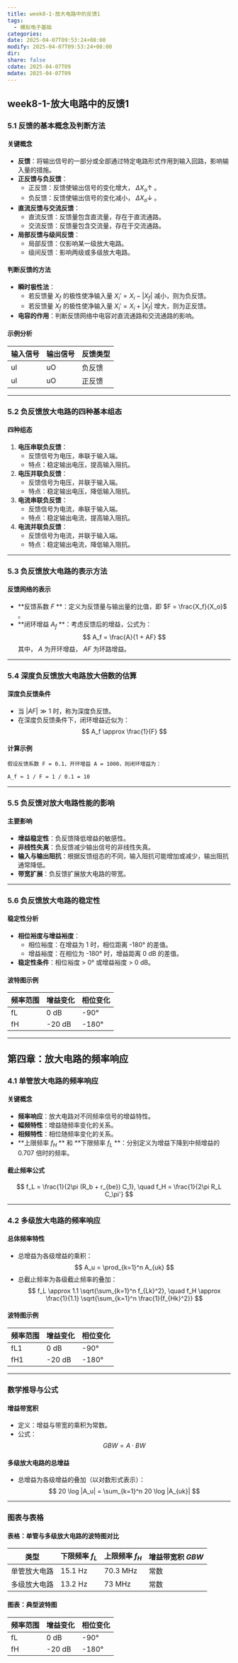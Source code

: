 ```yaml
---
title: week8-1-放大电路中的反馈1
tags:
  - 模拟电子基础
categories: 
date: 2025-04-07T09:53:24+08:00
modify: 2025-04-07T09:53:24+08:00
dir: 
share: false
cdate: 2025-04-07T09
mdate: 2025-04-07T09
---
```

##  week8-1-放大电路中的反馈1


### 5.1 反馈的基本概念及判断方法

#### 关键概念
- **反馈**：将输出信号的一部分或全部通过特定电路形式作用到输入回路，影响输入量的措施。
- **正反馈与负反馈**：
  - 正反馈：反馈使输出信号的变化增大， $\Delta X_o \uparrow$ 。
  - 负反馈：反馈使输出信号的变化减小， $\Delta X_o \downarrow$ 。
- **直流反馈与交流反馈**：
  - 直流反馈：反馈量包含直流量，存在于直流通路。
  - 交流反馈：反馈量包含交流量，存在于交流通路。
- **局部反馈与级间反馈**：
  - 局部反馈：仅影响某一级放大电路。
  - 级间反馈：影响两级或多级放大电路。

#### 判断反馈的方法
- **瞬时极性法**：
  - 若反馈量 $X_f$ 的极性使净输入量 $X_i' = X_i - |X_f|$ 减小，则为负反馈。
  - 若反馈量 $X_f$ 的极性使净输入量 $X_i' = X_i + |X_f|$ 增大，则为正反馈。
- **电容的作用**：判断反馈网络中电容对直流通路和交流通路的影响。

#### 示例分析

| 输入信号 | 输出信号 | 反馈类型   |
|----------|----------|------------|
| uI       | uO       | 负反馈     |
| uI       | uO       | 正反馈     |


---

### 5.2 负反馈放大电路的四种基本组态

#### 四种组态
1. **电压串联负反馈**：
   - 反馈信号为电压，串联于输入端。
   - 特点：稳定输出电压，提高输入阻抗。
2. **电压并联负反馈**：
   - 反馈信号为电压，并联于输入端。
   - 特点：稳定输出电压，降低输入阻抗。
3. **电流串联负反馈**：
   - 反馈信号为电流，串联于输入端。
   - 特点：稳定输出电流，提高输入阻抗。
4. **电流并联负反馈**：
   - 反馈信号为电流，并联于输入端。
   - 特点：稳定输出电流，降低输入阻抗。

---

### 5.3 负反馈放大电路的表示方法

#### 反馈网络的表示
- **反馈系数 $F$ **：定义为反馈量与输出量的比值，即 $F = \frac{X_f}{X_o}$ 。
- **闭环增益 $A_f$ **：考虑反馈后的增益，公式为：
  $$
  A_f = \frac{A}{1 + AF}
  $$
  其中， $A$ 为开环增益， $AF$ 为环路增益。

---

### 5.4 深度负反馈放大电路放大倍数的估算

#### 深度负反馈条件
- 当 $|AF| \gg 1$ 时，称为深度负反馈。
- 在深度负反馈条件下，闭环增益近似为：
  $$
  A_f \approx \frac{1}{F}
  $$

#### 计算示例
```markdown
假设反馈系数 F = 0.1，开环增益 A = 1000，则闭环增益为：

A_f ≈ 1 / F = 1 / 0.1 = 10
```

---

### 5.5 负反馈对放大电路性能的影响

#### 主要影响
- **增益稳定性**：负反馈降低增益的敏感性。
- **非线性失真**：负反馈减少输出信号的非线性失真。
- **输入与输出阻抗**：根据反馈组态的不同，输入阻抗可能增加或减少，输出阻抗通常降低。
- **带宽扩展**：负反馈扩展放大电路的带宽。

---

### 5.6 负反馈放大电路的稳定性

#### 稳定性分析
- **相位裕度与增益裕度**：
  - 相位裕度：在增益为 1 时，相位距离 -180° 的差值。
  - 增益裕度：在相位为 -180° 时，增益距离 0 dB 的差值。
- **稳定性条件**：相位裕度 > 0° 或增益裕度 > 0 dB。

#### 波特图示例

| 频率范围 | 增益变化 | 相位变化 |
|----------|----------|----------|
| fL       | 0 dB     | -90°     |
| fH       | -20 dB   | -180°    |

---

## 第四章：放大电路的频率响应

### 4.1 单管放大电路的频率响应

#### 关键概念
- **频率响应**：放大电路对不同频率信号的增益特性。
- **幅频特性**：增益随频率变化的关系。
- **相频特性**：相位随频率变化的关系。
- **上限频率 $f_H$ ** 和 **下限频率 $f_L$ **：分别定义为增益下降到中频增益的 0.707 倍时的频率。

#### 截止频率公式
$$
f_L = \frac{1}{2\pi (R_b + r_{be}) C_1}, \quad f_H = \frac{1}{2\pi R_L C_\pi'}
$$

---

### 4.2 多级放大电路的频率响应

#### 总体频率特性
- 总增益为各级增益的乘积：
  $$
  A_u = \prod_{k=1}^n A_{uk}
  $$
- 总截止频率为各级截止频率的叠加：
  $$
  f_L \approx 1.1 \sqrt{\sum_{k=1}^n f_{Lk}^2}, \quad f_H \approx \frac{1}{1.1} \sqrt{\sum_{k=1}^n \frac{1}{f_{Hk}^2}}
  $$

#### 波特图示例

| 频率范围 | 增益变化 | 相位变化 |
|----------|----------|----------|
| fL1      | 0 dB     | -90°     |
| fH1      | -20 dB   | -180°    |


---

### 数学推导与公式

#### 增益带宽积
- 定义：增益与带宽的乘积为常数。
- 公式：
  $$
  GBW = A \cdot BW
  $$

#### 多级放大电路的总增益
- 总增益为各级增益的叠加（以对数形式表示）：
  $$
  20 \log |A_u| = \sum_{k=1}^n 20 \log |A_{uk}|
  $$

---

### 图表与表格

#### 表格：单管与多级放大电路的波特图对比

| 类型           | 下限频率 $f_L$ | 上限频率 $f_H$ | 增益带宽积 $GBW$ |
|----------------|----------------|----------------|------------------|
| 单管放大电路   | 15.1 Hz        | 70.3 MHz       | 常数             |
| 多级放大电路   | 13.2 Hz        | 73 MHz         | 常数             |


#### 图表：典型波特图

| 频率范围 | 增益变化 | 相位变化 |
|----------|----------|----------|
| fL       | 0 dB     | -90°     |
| fH       | -20 dB   | -180°    |

